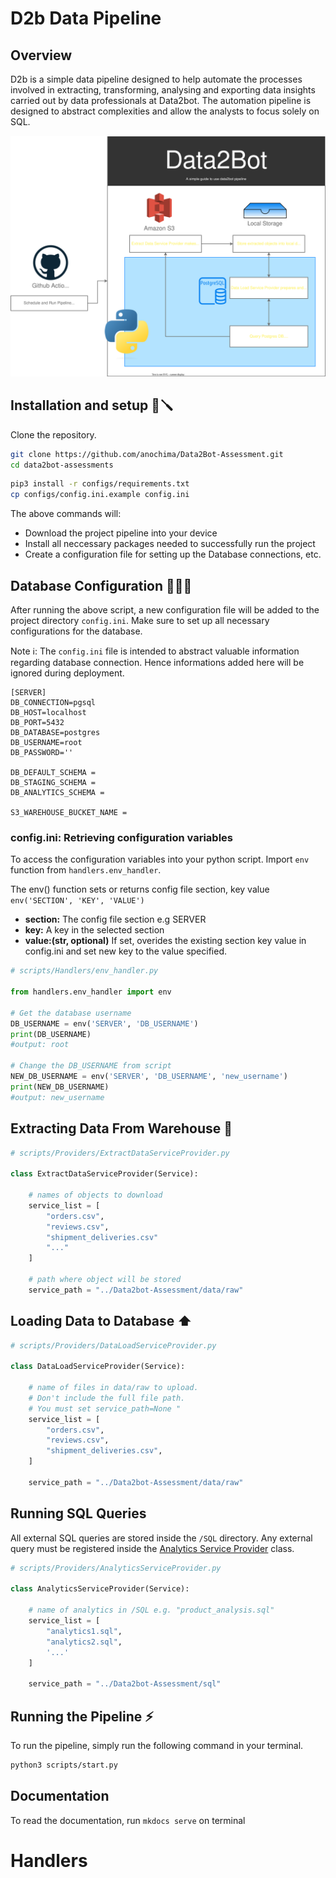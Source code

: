 # D2b Data Pipeline
## **Overview**
D2b is a simple data pipeline designed to help automate the processes involved in extracting, transforming, analysing and exporting data insights carried out by data professionals at Data2bot. The automation pipeline is designed to abstract complexities and allow the analysts to focus solely on SQL.

<img src='assets/system.svg' alt='System flow'>

## Installation and setup 🔩🪛
Clone the repository.
```bash 
git clone https://github.com/anochima/Data2Bot-Assessment.git
cd data2bot-assessments
```
```bash
pip3 install -r configs/requirements.txt
cp configs/config.ini.example config.ini
```
The above commands will: 

* Download the project pipeline into your device
* Install all neccessary packages needed to successfully run the project
* Create a configuration file for setting up the Database connections, etc.


## **Database Configuration** 👨🏽‍💻
After running the above script, a new configuration file will be added to the project directory `config.ini`. Make sure to set up all necessary configurations for the database. 


Note ℹ️: The `config.ini` file is intended to abstract valuable information regarding database connection. 
Hence informations added here will be ignored during deployment.


```MD
[SERVER]
DB_CONNECTION=pgsql
DB_HOST=localhost
DB_PORT=5432
DB_DATABASE=postgres
DB_USERNAME=root
DB_PASSWORD=''

DB_DEFAULT_SCHEMA =
DB_STAGING_SCHEMA =
DB_ANALYTICS_SCHEMA =  

S3_WAREHOUSE_BUCKET_NAME =

```
### **config.ini:** Retrieving configuration variables
To access the configuration variables into your python script. Import `env` function from `handlers.env_handler`.

The env() function sets or returns config file section, key value `env('SECTION', 'KEY', 'VALUE')`

* **section:** The config file section e.g SERVER
* **key:** A key in the selected section
* **value:(str, optional)** If set, overides the existing section key value in config.ini and set new key to the value specified.

```python
# scripts/Handlers/env_handler.py

from handlers.env_handler import env

# Get the database username
DB_USERNAME = env('SERVER', 'DB_USERNAME')
print(DB_USERNAME) 
#output: root 

# Change the DB_USERNAME from script
NEW_DB_USERNAME = env('SERVER', 'DB_USERNAME', 'new_username')
print(NEW_DB_USERNAME) 
#output: new_username

```

## Extracting Data From Warehouse 🏬

```python
# scripts/Providers/ExtractDataServiceProvider.py

class ExtractDataServiceProvider(Service):

    # names of objects to download
    service_list = [
        "orders.csv", 
        "reviews.csv", 
        "shipment_deliveries.csv"
        "..."
    ]

    # path where object will be stored
    service_path = "../Data2bot-Assessment/data/raw"

```

## Loading Data to Database ⬆️

```python
# scripts/Providers/DataLoadServiceProvider.py

class DataLoadServiceProvider(Service):

    # name of files in data/raw to upload. 
    # Don't include the full file path. 
    # You must set service_path=None "
    service_list = [
        "orders.csv",
        "reviews.csv",
        "shipment_deliveries.csv",
    ]

    service_path = "../Data2bot-Assessment/data/raw"
```

## Running SQL Queries
All external SQL queries are stored inside the `/SQL` directory.
Any external query must be registered inside the <a href="https://github.com/anochima/Data2Bot-Assessment/blob/master/providers/AnalyticsServiceProvider.py" target='_blank'> Analytics Service Provider</a> class.

```python
# scripts/Providers/AnalyticsServiceProvider.py

class AnalyticsServiceProvider(Service):

    # name of analytics in /SQL e.g. "product_analysis.sql"
    service_list = [
        "analytics1.sql",
        "analytics2.sql",
        '...'
    ]

    service_path = "../Data2bot-Assessment/sql"
```
## Running the Pipeline ⚡️
To run the pipeline, simply run the following command in your terminal.
```bash
python3 scripts/start.py
```

## Documentation
To read the documentation, run `mkdocs serve` on terminal

# Handlers
